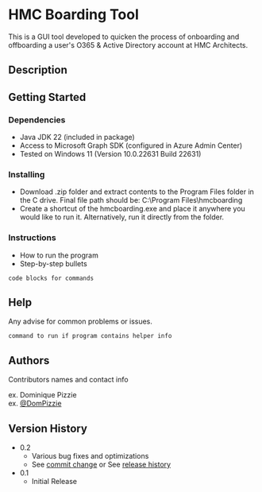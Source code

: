 # HMC Boarding Tool

This is a GUI tool developed to quicken the process of onboarding and offboarding a user's O365 & Active Directory account at HMC Architects.

## Description



## Getting Started

### Dependencies

* Java JDK 22 (included in package)
* Access to Microsoft Graph SDK (configured in Azure Admin Center)
* Tested on Windows 11 (Version 10.0.22631 Build 22631)

### Installing

* Download .zip folder and extract contents to the Program Files folder in the C drive. Final file path should be: C:\Program Files\hmcboarding
* Create a shortcut of the hmcboarding.exe and place it anywhere you would like to run it. Alternatively, run it directly from the folder.

### Instructions

* How to run the program
* Step-by-step bullets
```
code blocks for commands
```

## Help

Any advise for common problems or issues.
```
command to run if program contains helper info
```

## Authors

Contributors names and contact info

ex. Dominique Pizzie  
ex. [@DomPizzie](https://twitter.com/dompizzie)

## Version History

* 0.2
    * Various bug fixes and optimizations
    * See [commit change]() or See [release history]()
* 0.1
    * Initial Release
